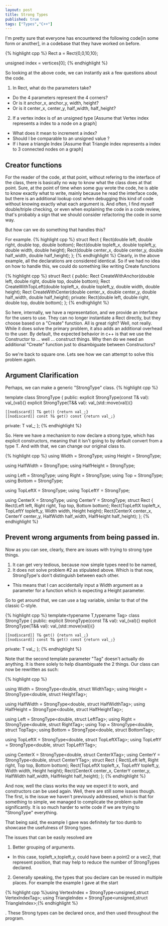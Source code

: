 ```yaml
---
layout: post
title: Strong Types
published: true
tags: ["Types","C++"]
---
```

I'm pretty sure that everyone has encountered the following code[in some form or another], in a codebase that they have worked on before.

{% highlight cpp %}
Rect a = Rect{0,0,10,10};

unsigned index = vertices[0]; 
{% endhighlight %}

So looking at the above code, we can instantly ask a few questions about the code.
1. In Rect, what do the parameters take? 
- Do the 4 parameters represent the 4 corners?
- Or is it anchor_x, anchor_y, width, height?
- Or is it center_x, center_y, half_width, half_height?

2. If a vertex index is of an unsigned type [Assume that Vertex index represents a index to a node on a graph]
- What does it mean to increment a index?
- Should I be comparable to an unsigned value ?
- If i have a triangle Index [Assume that Triangle index represents a index to 3 connected nodes on a graph]

## Creator functions

For the reader of the code, at that point, without refering to the interface of the class, there is basically no way to know what the class does at that point. Sure, at the point of time when some guy wrote the code, he is able to know exactly what to write, mainly because he read the interface code, but there is an additional lookup cost when debugging this kind of code without knowing exactly what each argument is. And often, I find myself double/triple checking, or even when explaining the code in a code review, that's probably a sign that we should consider refactoring the code in some way.

But how can we do something that handles this?

For example.
{% highlight cpp %}
struct Rect
{
    Rect(double left, double right, double top, double bottom);
    Rect(double topleft_x, double topleft_y, double width, double height);
    Rect(double center_x, double center_y, double half_width, double half_height);
};
{% endhighlight %}
Clearly, in the above example, all the declarations are considered identical.
So if we had no idea on how to handle this, we could do something like writing Create functions

{% highlight cpp %}
struct Rect
{
public:
    Rect CreateWithAnchor(double left, double right, double top, double bottom);
    Rect CreateWithTopLeft(double topleft_x, double topleft_y, double width, double height);
    Rect CreateWithCenter(double center_x, double center_y, double half_width, double half_height);
private:
    Rect(double left, double right, double top, double bottom);
};
{% endhighlight %}

So here, internally, we have a representation, and we provide an interface for the users to use. They can no longer instantiate a Rect directly, but they choose based on a "Create" function. All is great right? Well, not really. While it does solve the primary problem, it also adds an additional overhead to the user. By default, the expected behavior in c++ is that we use the Constructor to ... well ... construct things. Why then do we need an additional "Create" function just to disambiguate between Constructors?

So we're back to square one. Lets see how we can attempt to solve this problem again.

## Argument Clarification
Perhaps, we can make a generic "StrongType" class.
{% highlight cpp %}

template<typename T>
class StrongType
{
public:
    explicit StrongType(const T& val): val_(val){}
    explicit StrongType(T&& val): val_(std::move(val)){}

    [[nodiscard]] T& get() {return val_;}
    [[nodiscard]] const T& get() const {return val_;} 

private:
    T val_;
};
{% endhighlight %}

So. Here we have a mechanism to now declare a strong type, which has explicit constructors, meaning that it isn't going to by default convert from a type T. And with that, we can change our original class to.

{% highlight cpp %}
using Width = StrongType<double>;
using Height = StrongType<double>;

using HalfWidth = StrongType<double>;
using HalfHeight = StrongType<double>;

using Left = StrongType<double>;
using Right = StrongType<double>;
using Top = StrongType<double>;
using Bottom = StrongType<double>;

using TopLeftX = StrongType<double>;
using TopLeftY = StrongType<double>;

using CenterX = StrongType<double>;
using CenterY = StrongType<double>;
struct Rect
{
    Rect(Left left, Right right, Top top, Bottom bottom);
    Rect(TopLeftX topleft_x, TopLeftY topleft_y, Width width, Height height);
    Rect(CenterX center_x, CenterY center_y, HalfWidth half_width, HalfHeight half_height);
};
{% endhighlight %}

## Prevent wrong arguments from being passed in.

Now as you can see, clearly, there are issues with trying to strong type things.
1. It can get very tedious, because now simple types need to be named, 
2. It does not solve problem #2 as stipulated above. Which is that now, StrongType<double>'s don't distinguish between each other.
- This means that I can accidentally input a Width argument as a parameter for a function which is expecting a Height parameter.

So to get around that, we can use a tag variable, similar to that of the classic C-style.

{% highlight cpp %}
template<typename T,typename Tag>
class StrongType
{
public:
    explicit StrongType(const T& val): val_(val){}
    explicit StrongType(T&& val): val_(std::move(val)){}

    [[nodiscard]] T& get() {return val_;}
    [[nodiscard]] const T& get() const {return val_;} 

private:
    T val_;
};
{% endhighlight %}

Note that the second template parameter "Tag" doesn't actually do anything. It is there solely to help disambiguate the 2 things.
Our class can now be rewritten as such:

{% highlight cpp %}

using Width = StrongType<double, struct WidthTag>;
using Height = StrongType<double, struct HeightTag>;

using HalfWidth = StrongType<double, struct HalfWidthTag>;
using HalfHeight = StrongType<double, struct HalfHeightTag>;

using Left = StrongType<double, struct LeftTag>;
using Right = StrongType<double, struct RightTag>;
using Top = StrongType<double, struct TopTag>;
using Bottom = StrongType<double, struct BottomTag>;

using TopLeftX = StrongType<double, struct TopLeftXTag>;
using TopLeftY = StrongType<double, struct TopLeftYTag>;

using CenterX = StrongType<double, struct CenterXTag>;
using CenterY = StrongType<double, struct CenterYTag>;
struct Rect
{
    Rect(Left left, Right right, Top top, Bottom bottom);
    Rect(TopLeftX topleft_x, TopLeftY topleft_y, Width width, Height height);
    Rect(CenterX center_x, CenterY center_y, HalfWidth half_width, HalfHeight half_height);
};
{% endhighlight %}

And now, well the class works the way we expect it to work, and constructors can be used again.
Well, there are still some issues though.
The first, is the issue we haven't previously addressed, which is that for something to simple, we managed to complicate the problem quite significantly. It is so much harder to write code if we are trying to "StrongType" everything.

That being said, the example I gave was definitely far too dumb to showcase the usefulness of Strong types.

The issues that can be easily resolved are
1. Better grouping of arguments.
- In this case, topleft_x,topleft_y, could have been a point2 or a vec2, that represent position, that may help to reduce the number of StrongTypes declared.
2. Generally speaking, the types that you declare can be reused in multiple places. For example the example I gave at the start 

{% highlight cpp %}using VertexIndex = StrongType<unsigned,struct VertexIndexTag>; using TriangleIndex = StrongType<unsigned,struct TriangleIndex>;{% endhighlight %}

. These Strong types can be declared once, and then used throughout the program.
